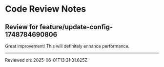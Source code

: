 # Code Review Notes

## Review for feature/update-config-1748784690806

Great improvement! This will definitely enhance performance.

---
Reviewed on: 2025-06-01T13:31:31.625Z